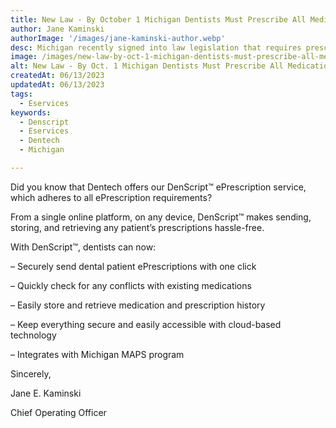 ```yaml
---
title: New Law - By October 1 Michigan Dentists Must Prescribe All Medications Electronically
author: Jane Kaminski
authorImage: '/images/jane-kaminski-author.webp'
desc: Michigan recently signed into law legislation that requires prescribers to electronically transmit all prescriptions, including those for controlled substances, to the patient’s chosen pharmacy beginning October 1st, 2021.
image: /images/new-law-by-oct-1-michigan-dentists-must-prescribe-all-medications-electronically.webp
alt: New Law - By Oct. 1 Michigan Dentists Must Prescribe All Medications Electronically
createdAt: 06/13/2023
updatedAt: 06/13/2023
tags:
  - Eservices
keywords:
  - Denscript
  - Eservices
  - Dentech
  - Michigan

---
```


Did you know that Dentech offers our DenScript™ ePrescription service, which adheres to all ePrescription requirements?

From a single online platform, on any device, DenScript™ makes sending, storing, and retrieving any patient’s prescriptions hassle-free.

With DenScript™, dentists can now:

– Securely send dental patient ePrescriptions with one click

– Quickly check for any conflicts with existing medications

– Easily store and retrieve medication and prescription history

– Keep everything secure and easily accessible with cloud-based technology

– Integrates with Michigan MAPS program 

Sincerely,

Jane E. Kaminski

Chief Operating Officer